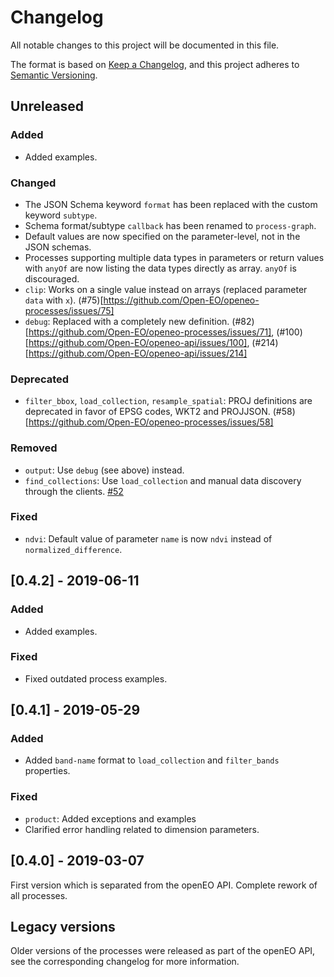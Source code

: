 # Changelog
All notable changes to this project will be documented in this file.

The format is based on [Keep a Changelog](https://keepachangelog.com/en/1.0.0/),
and this project adheres to [Semantic Versioning](https://semver.org/spec/v2.0.0.html).

## Unreleased

### Added
- Added examples.

### Changed
- The JSON Schema keyword `format` has been replaced with the custom keyword `subtype`.
- Schema format/subtype `callback` has been renamed to `process-graph`.
- Default values are now specified on the parameter-level, not in the JSON schemas.
- Processes supporting multiple data types in parameters or return values with `anyOf` are now listing the data types directly as array. `anyOf` is discouraged.
- `clip`: Works on a single value instead on arrays (replaced parameter `data` with `x`). (#75)[https://github.com/Open-EO/openeo-processes/issues/75]
- `debug`: Replaced with a completely new definition. (#82)[https://github.com/Open-EO/openeo-processes/issues/71], (#100)[https://github.com/Open-EO/openeo-api/issues/100], (#214)[https://github.com/Open-EO/openeo-api/issues/214]

### Deprecated
- `filter_bbox`, `load_collection`, `resample_spatial`: PROJ definitions are deprecated in favor of EPSG codes, WKT2 and PROJJSON. (#58)[https://github.com/Open-EO/openeo-processes/issues/58]

### Removed
- `output`: Use `debug` (see above) instead.
- `find_collections`: Use `load_collection` and manual data discovery through the clients. [#52](https://github.com/Open-EO/openeo-api/issues/52)

### Fixed
- `ndvi`: Default value of parameter `name` is now `ndvi` instead of `normalized_difference`.

## [0.4.2] - 2019-06-11

### Added
- Added examples.

### Fixed
- Fixed outdated process examples.

## [0.4.1] - 2019-05-29

### Added
- Added `band-name` format to `load_collection` and `filter_bands` properties.

### Fixed
- `product`: Added exceptions and examples
- Clarified error handling related to dimension parameters.

## [0.4.0] - 2019-03-07
First version which is separated from the openEO API. Complete rework of all processes.

## Legacy versions
Older versions of the processes were released as part of the openEO API, see the corresponding changelog for more information.